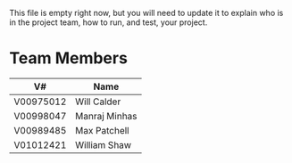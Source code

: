 This file is empty right now, but you will need to update it to explain who is in the project team, how to run, and test, your project.

# Team Members

| V#   | Name     |
| ---- | -------- |
| V00975012 | Will Calder |
| V00998047 | Manraj Minhas |
| V00989485 | Max Patchell |
| V01012421 | William Shaw |